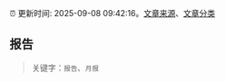 :alarm_clock: 更新时间: 2025-09-08 09:42:16。[文章来源](/README.md)、[文章分类](/TAGS.md)

## 报告


> 关键字：`报告`、`月报`



